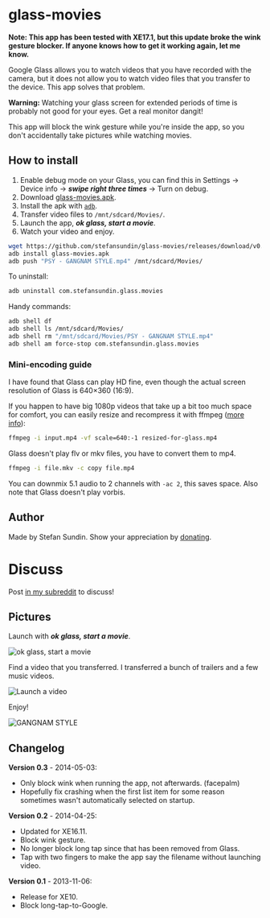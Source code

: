 # glass-movies

**Note: This app has been tested with XE17.1, but this update broke the wink gesture blocker. If anyone knows how to get it working again, let me know.**

Google Glass allows you to watch videos that you have recorded with the camera, but it does not allow you to watch video files that you transfer to the device. This app solves that problem.

**Warning:** Watching your glass screen for extended periods of time is probably not good for your eyes. Get a real monitor dangit!

This app will block the wink gesture while you're inside the app, so you don't accidentally take pictures while watching movies.


## How to install

1. Enable debug mode on your Glass, you can find this in Settings → Device info → ___swipe right three times___ → Turn on debug.
2. Download [glass-movies.apk](https://github.com/stefansundin/glass-movies/releases/download/v0.3/glass-movies.apk).
3. Install the apk with [`adb`](http://developer.android.com/sdk/).
4. Transfer video files to `/mnt/sdcard/Movies/`.
5. Launch the app, ___ok glass, start a movie___.
6. Watch your video and enjoy.

```bash
wget https://github.com/stefansundin/glass-movies/releases/download/v0.3/glass-movies.apk
adb install glass-movies.apk
adb push "PSY - GANGNAM STYLE.mp4" /mnt/sdcard/Movies/
```

To uninstall:
```bash
adb uninstall com.stefansundin.glass.movies
```


Handy commands:
```bash
adb shell df
adb shell ls /mnt/sdcard/Movies/
adb shell rm "/mnt/sdcard/Movies/PSY - GANGNAM STYLE.mp4"
adb shell am force-stop com.stefansundin.glass.movies
```


### Mini-encoding guide

I have found that Glass can play HD fine, even though the actual screen resolution of Glass is 640×360 (16:9).

If you happen to have big 1080p videos that take up a bit too much space for comfort, you can easily resize and recompress it with ffmpeg ([more info](https://trac.ffmpeg.org/wiki/Scaling%20(resizing)%20with%20ffmpeg)):
```bash
ffmpeg -i input.mp4 -vf scale=640:-1 resized-for-glass.mp4
```

Glass doesn't play flv or mkv files, you have to convert them to mp4.
```bash
ffmpeg -i file.mkv -c copy file.mp4
```

You can downmix 5.1 audio to 2 channels with `-ac 2`, this saves space. Also note that Glass doesn't play vorbis.


## Author

Made by Stefan Sundin. Show your appreciation by [donating](http://stefansundin.com/donate).


# Discuss

Post [in my subreddit](http://www.reddit.com/r/stefansundin/) to discuss!


## Pictures

Launch with ___ok glass, start a movie___.

![](/doc/screen1.png "ok glass, start a movie")

Find a video that you transferred. I transferred a bunch of trailers and a few music videos.

![](/doc/screen2.png "Launch a video")

Enjoy!

![](/doc/screen3.png "GANGNAM STYLE")


## Changelog

**Version 0.3** - 2014-05-03:
- Only block wink when running the app, not afterwards. (facepalm)
- Hopefully fix crashing when the first list item for some reason sometimes wasn't automatically selected on startup.

**Version 0.2** - 2014-04-25:
- Updated for XE16.11.
- Block wink gesture.
- No longer block long tap since that has been removed from Glass.
- Tap with two fingers to make the app say the filename without launching video.

**Version 0.1** - 2013-11-06:
- Release for XE10.
- Block long-tap-to-Google.
